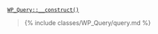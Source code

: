 <p><code><a href="https://developer.wordpress.org/reference/classes/WP_Query/__construct/">WP_Query::__construct()</a></code></p>

<blockquote>

{% include classes/WP_Query/query.md %}

</blockquote>
